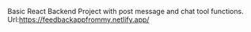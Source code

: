 Basic React Backend Project with post message and chat tool functions.
Url:https://feedbackappfrommy.netlify.app/
